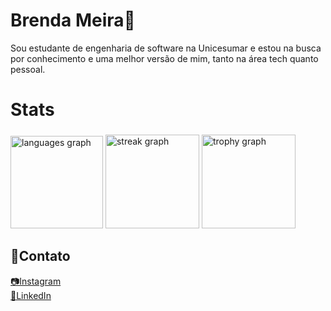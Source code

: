 # Brenda Meira💙

Sou estudante de engenharia de software na Unicesumar e estou na busca por conhecimento e uma melhor versão de mim, tanto na área tech quanto pessoal. 

<h1 align="left">Stats</h1>

###

<div align="left">
  <img src="https://github-readme-stats.vercel.app/api/top-langs?username=meiraBre&locale=en&hide_title=false&layout=compact&card_width=320&langs_count=5&theme=rose_pine&hide_border=false&order=2" height="148" alt="languages graph"  />
  <img src="https://streak-stats.demolab.com?user=meiraBre&locale=en&mode=weekly&theme=rose_pine&hide_border=false&border_radius=5&order=3" height="150" alt="streak graph"  />
  <img src="https://github-profile-trophy.vercel.app?username=meiraBre&theme=dracula&column=-1&row=1&margin-w=8&margin-h=8&no-bg=false&no-frame=false&order=4" height="150" alt="trophy graph"  />
</div>

###

## 📱Contato

[📷Instagram](https://www.instagram.com/en.dah467?igsh=MWZtNjBiYTJpaWl4cw==)    
[🔗LinkedIn ](https://www.linkedin.com/in/meirabrenda540) 




